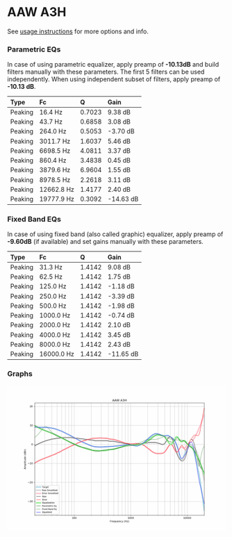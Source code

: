 # AAW A3H
See [usage instructions](https://github.com/jaakkopasanen/AutoEq#usage) for more options and info.

### Parametric EQs
In case of using parametric equalizer, apply preamp of **-10.13dB** and build filters manually
with these parameters. The first 5 filters can be used independently.
When using independent subset of filters, apply preamp of **-10.13 dB**.

| Type    | Fc         |      Q | Gain      |
|:--------|:-----------|:-------|:----------|
| Peaking | 16.4 Hz    | 0.7023 | 9.38 dB   |
| Peaking | 43.7 Hz    | 0.6858 | 3.08 dB   |
| Peaking | 264.0 Hz   | 0.5053 | -3.70 dB  |
| Peaking | 3011.7 Hz  | 1.6037 | 5.46 dB   |
| Peaking | 6698.5 Hz  | 4.0811 | 3.37 dB   |
| Peaking | 860.4 Hz   | 3.4838 | 0.45 dB   |
| Peaking | 3879.6 Hz  | 6.9604 | 1.55 dB   |
| Peaking | 8978.5 Hz  | 2.2618 | 3.11 dB   |
| Peaking | 12662.8 Hz | 1.4177 | 2.40 dB   |
| Peaking | 19777.9 Hz | 0.3092 | -14.63 dB |

### Fixed Band EQs
In case of using fixed band (also called graphic) equalizer, apply preamp of **-9.60dB**
(if available) and set gains manually with these parameters.

| Type    | Fc         |      Q | Gain      |
|:--------|:-----------|:-------|:----------|
| Peaking | 31.3 Hz    | 1.4142 | 9.08 dB   |
| Peaking | 62.5 Hz    | 1.4142 | 1.75 dB   |
| Peaking | 125.0 Hz   | 1.4142 | -1.18 dB  |
| Peaking | 250.0 Hz   | 1.4142 | -3.39 dB  |
| Peaking | 500.0 Hz   | 1.4142 | -1.98 dB  |
| Peaking | 1000.0 Hz  | 1.4142 | -0.74 dB  |
| Peaking | 2000.0 Hz  | 1.4142 | 2.10 dB   |
| Peaking | 4000.0 Hz  | 1.4142 | 3.45 dB   |
| Peaking | 8000.0 Hz  | 1.4142 | 2.43 dB   |
| Peaking | 16000.0 Hz | 1.4142 | -11.65 dB |

### Graphs
![](./AAW%20A3H.png)